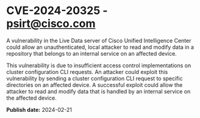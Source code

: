 # CVE-2024-20325 - psirt@cisco.com

A vulnerability in the Live Data server of Cisco Unified Intelligence Center could allow an unauthenticated, local attacker to read and modify data in a repository that belongs to an internal service on an affected device.
 This vulnerability is due to insufficient access control implementations on cluster configuration CLI requests. An attacker could exploit this vulnerability by sending a cluster configuration CLI request to specific directories on an affected device. A successful exploit could allow the attacker to read and modify data that is handled by an internal service on the affected device.

**Publish date:** 2024-02-21
